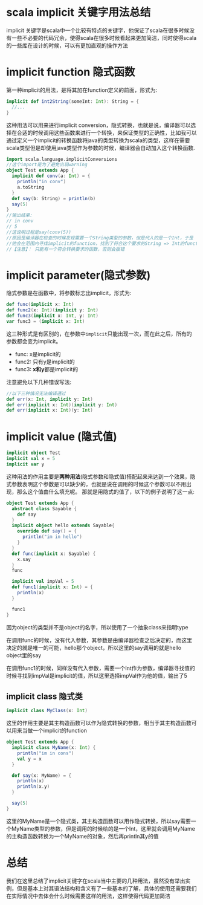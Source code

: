 # scala implicit 关键字用法总结

implicit 关键字是scala中一个比较有特点的关键字，他保证了scala在很多时候没有一些不必要的代码冗余，使得scala在很多时候看起来更加简洁，同时使得scala的一些库在设计的时候，可以有更加直观的操作方法

# implicit function 隐式函数

第一种implicit的用法，是将其加在function定义的前面，形式为:

```scala
implicit def int2String(someInt: Int): String = {
  //...
}
```

这种用法可以用来进行implicit conversion，隐式转换，也就是说，编译器可以选择在合适的时候调用这些函数来进行一个转换，来保证类型的正确性，比如我可以通过定义一个implicit的转换函数将java的类型转换为scala的类型，这样在需要scala类型但是却使用java类型作为参数的时候，编译器会自动加入这个转换函数.

```scala
import scala.language.implicitConversions
//这个import是为了避免出现warning
object Test extends App {
  implicit def conv(a: Int) = {
    println("in conv")
    a.toString
  }
  def say(b: String) = println(b)
  say(5)
}
//输出结果:
// in conv
// 5
//这说明过程是say(conv(5))
//原因是编译器在检查的时候发现需要一个String类型的参数，但是代入的是一个Int，于是
//他会在范围内寻找implicit的function，找到了符合这个要求的String => Int的function，于是调用
//【注意】： 只能有一个符合转换要求的函数，否则会报错
```

# implicit parameter(隐式参数) 

隐式参数是在函数中，将参数标志出implicit，形式为:

```scala
def func(implicit x: Int)
def func2(x: Int)(implicit y: Int)
def func3(implicit x: Int, y: Int)
var func3 = (implicit x: Int)
```

这三种形式是有区别的，在参数中`implicit`只能出现一次，而在此之后，所有的参数都会变为implicit。

- func: x是implicit的
- func2: 只有y是implicit的
- func3: **x和y**都是implicit的 

注意避免以下几种错误写法:

```scala
//以下三种情况无法编译通过
def err(x: Int, implicit y: Int)
def err(implicit x: Int)(implicit y: Int)
def err(implicit x: Int)(y: Int)
```

# implicit value (隐式值)

```scala
implicit object Test
implicit val x = 5
implicit var y
```

这种用法的作用主要是**两种用法**(隐式参数和隐式值)搭配起来来达到一个效果，隐式参数表明这个参数是可以缺少的，也就是说在调用的时候这个参数可以不用出现，那么这个值由什么填充呢。 那就是用隐式的值了，以下的例子说明了这一点:

```scala
object Test extends App {
  abstract class Sayable {
    def say
  }
  implicit object hello extends Sayable{
    override def say() = {
      println("im in hello")
    }
  }
  def func(implicit x: Sayable) {
    x.say
  }
  func

  implicit val impVal = 5
  def func1(implicit x: Int) = {
    println(x)
  }

  func1
}
```

因为object的类型并不是object的名字，所以使用了一个抽象class来指明type

在调用func的时候，没有代入参数，其参数是由编译器检查之后决定的，而这里决定的就是唯一的可能，hello那个object，所以这里的say调用的就是hello object里的say

在调用func1的时候，同样没有代入参数，需要一个Int作为参数，编译器寻找值的时候寻找到impVal是implicit的值，所以这里选择impVal作为他的值，输出了5

## implicit class 隐式类

```scala
implicit class MyClass(x: Int)
```

这里的作用主要是其主构造函数可以作为隐式转换的参数，相当于其主构造函数可以用来当做一个implicit的function

```scala
object Test extends App {
  implicit class MyName(x: Int) {
    println("im in cons")
    val y = x
  }

  def say(x: MyName) = {
    println(x)
    println(x.y)
  }

  say(5)
}
```

这里的MyName是一个隐式类，其主构造函数可以用作隐式转换，所以say需要一个MyName类型的参数，但是调用的时候给的是一个Int，这里就会调用MyName的主构造函数转换为一个MyName的对象，然后再println其y的值

# 总结

我们在这里总结了implicit关键字在scala当中主要的几种用法，虽然没有举出实例，但是基本上对其语法结构和含义有了一些基本的了解，具体的使用还需要我们在实际情况中去体会什么时候需要这样的用法，这样使得代码更加简洁


